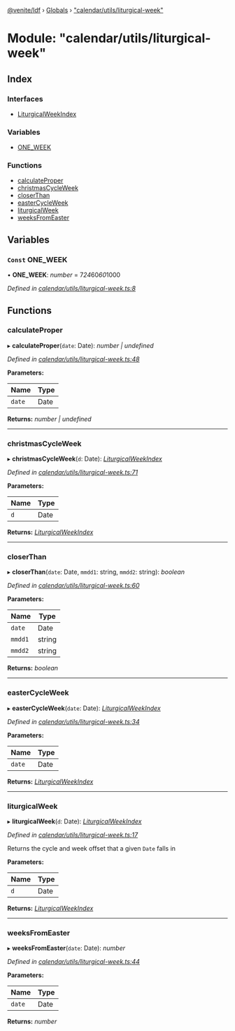[@venite/ldf](../README.md) › [Globals](../globals.md) › ["calendar/utils/liturgical-week"](_calendar_utils_liturgical_week_.md)

# Module: "calendar/utils/liturgical-week"

## Index

### Interfaces

* [LiturgicalWeekIndex](../interfaces/_calendar_utils_liturgical_week_.liturgicalweekindex.md)

### Variables

* [ONE_WEEK](_calendar_utils_liturgical_week_.md#const-one_week)

### Functions

* [calculateProper](_calendar_utils_liturgical_week_.md#calculateproper)
* [christmasCycleWeek](_calendar_utils_liturgical_week_.md#christmascycleweek)
* [closerThan](_calendar_utils_liturgical_week_.md#closerthan)
* [easterCycleWeek](_calendar_utils_liturgical_week_.md#eastercycleweek)
* [liturgicalWeek](_calendar_utils_liturgical_week_.md#liturgicalweek)
* [weeksFromEaster](_calendar_utils_liturgical_week_.md#weeksfromeaster)

## Variables

### `Const` ONE_WEEK

• **ONE_WEEK**: *number* = 7*24*60*60*1000

*Defined in [calendar/utils/liturgical-week.ts:8](https://github.com/gbj/venite/blob/461bbe8/ldf/src/calendar/utils/liturgical-week.ts#L8)*

## Functions

###  calculateProper

▸ **calculateProper**(`date`: Date): *number | undefined*

*Defined in [calendar/utils/liturgical-week.ts:48](https://github.com/gbj/venite/blob/461bbe8/ldf/src/calendar/utils/liturgical-week.ts#L48)*

**Parameters:**

Name | Type |
------ | ------ |
`date` | Date |

**Returns:** *number | undefined*

___

###  christmasCycleWeek

▸ **christmasCycleWeek**(`d`: Date): *[LiturgicalWeekIndex](../interfaces/_calendar_utils_liturgical_week_.liturgicalweekindex.md)*

*Defined in [calendar/utils/liturgical-week.ts:71](https://github.com/gbj/venite/blob/461bbe8/ldf/src/calendar/utils/liturgical-week.ts#L71)*

**Parameters:**

Name | Type |
------ | ------ |
`d` | Date |

**Returns:** *[LiturgicalWeekIndex](../interfaces/_calendar_utils_liturgical_week_.liturgicalweekindex.md)*

___

###  closerThan

▸ **closerThan**(`date`: Date, `mmdd1`: string, `mmdd2`: string): *boolean*

*Defined in [calendar/utils/liturgical-week.ts:60](https://github.com/gbj/venite/blob/461bbe8/ldf/src/calendar/utils/liturgical-week.ts#L60)*

**Parameters:**

Name | Type |
------ | ------ |
`date` | Date |
`mmdd1` | string |
`mmdd2` | string |

**Returns:** *boolean*

___

###  easterCycleWeek

▸ **easterCycleWeek**(`date`: Date): *[LiturgicalWeekIndex](../interfaces/_calendar_utils_liturgical_week_.liturgicalweekindex.md)*

*Defined in [calendar/utils/liturgical-week.ts:34](https://github.com/gbj/venite/blob/461bbe8/ldf/src/calendar/utils/liturgical-week.ts#L34)*

**Parameters:**

Name | Type |
------ | ------ |
`date` | Date |

**Returns:** *[LiturgicalWeekIndex](../interfaces/_calendar_utils_liturgical_week_.liturgicalweekindex.md)*

___

###  liturgicalWeek

▸ **liturgicalWeek**(`d`: Date): *[LiturgicalWeekIndex](../interfaces/_calendar_utils_liturgical_week_.liturgicalweekindex.md)*

*Defined in [calendar/utils/liturgical-week.ts:17](https://github.com/gbj/venite/blob/461bbe8/ldf/src/calendar/utils/liturgical-week.ts#L17)*

Returns the cycle and week offset that a given `Date` falls in

**Parameters:**

Name | Type |
------ | ------ |
`d` | Date |

**Returns:** *[LiturgicalWeekIndex](../interfaces/_calendar_utils_liturgical_week_.liturgicalweekindex.md)*

___

###  weeksFromEaster

▸ **weeksFromEaster**(`date`: Date): *number*

*Defined in [calendar/utils/liturgical-week.ts:44](https://github.com/gbj/venite/blob/461bbe8/ldf/src/calendar/utils/liturgical-week.ts#L44)*

**Parameters:**

Name | Type |
------ | ------ |
`date` | Date |

**Returns:** *number*
